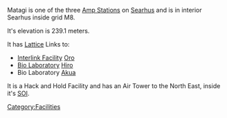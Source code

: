 Matagi is one of the three [Amp Stations](Amp_Station.md) on
[Searhus](Searhus.md) and is in interior Searhus inside grid M8.

It's elevation is 239.1 meters.

It has [Lattice](Lattice.md) Links to:

- [Interlink Facility](Interlink_Facility.md)
  [Oro](Oro.md)
- [Bio Laboratory](Bio_Laboratory.md) [Hiro](Hiro.md)
- Bio Laboratory [Akua](Akua.md)

It is a Hack and Hold Facility and has an Air Tower to the North East,
inside it's [SOI](SOI.md).

[Category:Facilities](Category:Facilities.md)
